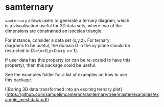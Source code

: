 # samternary

`samternary` allows users to generate a ternary diagram, which \
is a visualisation useful for 3D data sets, where two of the \
dimensions are constrained an isoceles triangle.

For instance, consider a data set (x,y,z). For ternary \
diagrams to be useful, the domain D in the xy plane should be \
restricted to D:=\{x>0,y>0,x+y <= 1\}.

If user data has this property (or can be re-scaled to have this \
property), then this package could be useful.

See the examples folder for a list of examples on how to use \
this package.

![Boring 3D data transformed into an exciting ternary plot]\
(https://github.com/samueljmcameron/samternary/tree/master/examples/example_meshdata.pdf)


